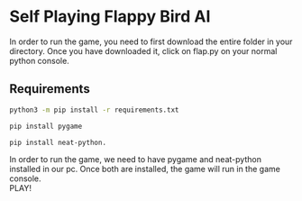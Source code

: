 # Self Playing Flappy Bird AI
In order to run the game, you need to first download the entire folder in your directory.
Once you have downloaded it, click on flap.py on your normal python console. <br>
## Requirements
```bash
python3 -m pip install -r requirements.txt
```
```bash
pip install pygame
```
```bash
pip install neat-python.
```
In order to run the game, we need to have pygame and neat-python installed in our pc.
Once both are installed, the game will run in the game console. <br>
PLAY!
